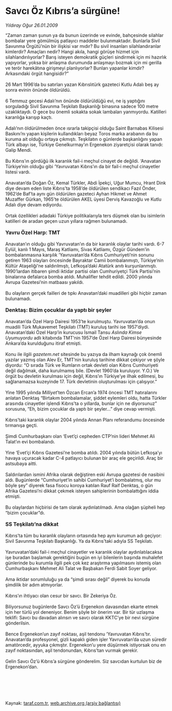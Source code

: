# Savcı Öz Kıbrıs’a sürgüne!

*Yıldıray Oğur 26.01.2009*

<div class="taraf_structure_2col_1zq">
<div class="margen_n">



 <p>“Zaman zaman şunun ya da bunun üzerinde ve evinde, bahçesinde silahlar bombalar yere gömülmüş patlayıcı maddeler bulunmaktadır. Bunlarla Sivil Savunma Örgütü’nün bir ilişkisi var mıdır? Bu sivil insanları silahlandıranlar kimlerdir? Amaçları nedir? Hangi akıla, hangi görüşe hizmet için silahlandırılıyorlar? Barış isteyen demokratik güçleri sindirmek için mi hazırlık yapıyorlar, yoksa bir anlaşma durumunda anlaşmayı bozmak için mi gerilla ve terör harekâtına girişmeyi planlıyorlar? Bunları yapanlar kimdir? Arkasındaki örgüt hangisidir?” <br/><br/>26 Mart 1996’da bu satırları yazan Kıbrıslıtürk gazeteci Kutlu Adalı beş ay sonra evinin önünde öldürüldü. <br/><br/>6 Temmuz gecesi Adalı’nın önünde öldürüldüğü evi, ne iş yaptığını sorguladığı Sivil Savunma Teşkilatı Başkanlığı binasına sadece 100 metre uzaklıktaydı. O gece bu önemli sokakta sokak lambaları yanmıyordu. Katilleri karanlığa karışıp kaçtı. <br/><br/>Adalı’nın öldürülmeden önce ısrarla takipçisi olduğu Saint Barnabas Kilisesi Baskını’nı yapan kişilerin kullandıkları beyaz Toros marka arabanın da bu kuruma ait olduğu ortaya çıkmıştı. Teşkilatın o günlerde başkanlığını yapan Türk albayı ise, Türkiye Genelkurmay’ın Ergenekon ziyaretçisi olarak tanıdı: Galip Mendi. <br/><br/>Bu Kıbrıs’ın gördüğü ilk karanlık fail-i meçhul cinayet de değildi. ‘Anavatan Türkiye’nin olduğu gibi ‘Yavruvatan Kıbrıs’ın da bir fail-i meçhul cinayetler listesi vardı. <br/><br/>Anavatan’da Doğan Öz, Kemal Türkler, Abdi İpekçi, Uğur Mumcu, Hrant Dink diye devam eden liste Kıbrıs’ta 1958’de öldürülen sendikacı Fazıl Önder, 1962’de Baf’ta aynı gün öldürülen gazeteci Ayhan Hikmet ve Ahmet Muzaffer Gürkan, 1965’te öldürülen AKEL üyesi Derviş Kavazoğlu ve Kutlu Adalı diye devam ediyordu. <br/><br/>Ortak özellikleri adadaki Türkiye politikalarıyla ters düşmek olan bu isimlerin katilleri de aradan geçen uzun yıllara rağmen bulunamadı. <br/><br/><strong><font size="3">Yavru Özel Harp: TMT</font></strong><br/><br/>Anavatan’ın olduğu gibi Yavruvatan’ın da bir karanlık olaylar tarihi vardı. 6-7 Eylül, kanlı 1 Mayıs, Maraş Katliamı, Sivas Katliamı, Özgür Gündem’in bombalanmasına karşılık ‘Yavruvatan’da Kıbrıs Cumhuriyeti’nin sonunu getiren 1963 olayları öncesinde Bayraktar Camii bombalanmıştı, Türkiye’nin Kültür Ataşeliği’ne saldırılmıştı, Lefkoşa’daki Atatürk anıtı kurşunlanmıştı. 1990’lardan itibaren şimdi iktidar partisi olan Cumhuriyetçi Türk Partisi’nin binalarına defalarca bomba atıldı. Muhalifler tehdit edildi. 2000 yılında Avrupa Gazetesi’nin matbaası yakıldı. <br/><br/>Bu olayların gerçek failleri de tıpkı Anavatan’daki muadilleri gibi hiçbir zaman bulunamadı.<b> <br/><br/><font size="3">Denktaş: Bizim çocuklar da yaptı bir şeyler</font></b> <br/><br/>Anavatan’da Özel Harp Dairesi 1953’te kurulmuştu. Yavruvatan’da onun muadili Türk Mukavemet Teşkilatı (TMT) kuruluş tarihi ise 1957’diydi. Anavatan’daki Özel Harp’in kurucusu İsmail Tansu <i>Aslında Kimse Uyumuyordu</i> adlı kitabında TMT’nin 1957’de Özel Harp Dairesi bünyesinde Ankara’da kurulduğunu itiraf etmişti. <br/><br/>Konu ile ilgili <i>gazetem.net</i> sitesinde bu yazıya da ilham kaynağı çok önemli yazılar yazmış olan Alev Er, TMT’nin kuruluş tarihine dikkat çekiyor ve şöyle diyordu: “O sırada Türk ve Rumların ortak devleti olan Kıbrıs Cumhuriyeti değil dağılmak, daha kurulmamış bile. (Devlet 1960’da kuruluyor. Y.O.) Ve örgüt bu devletin kurulması için değil, Kıbrıs’ın Türkiye’ye ilhak edilmesi, bu sağlanamazsa kuzeyinde 17. Türk devletinin oluşturulması için çalışıyor.” <br/><br/>Yine 1995 yılında <i>Milliyet</i>’ten Özcan Ercan’a 1974 öncesi TMT hatıralarını anlatan Denktaş “Birtakım bombalamalar, şiddet eylemleri oldu, hatta Türkler arasında cinayetler işlendi Kıbrıs’ta o yıllarda, bunlar için ne diyorsunuz” sorusuna, “Eh, bizim çocuklar da yaptı bir şeyler...” diye cevap vermişti. <br/><br/>Kıbrıs’taki karanlık olaylar 2004 yılında Annan Planı referandumu öncesinde tırmanışa geçti. <br/><br/>Şimdi Cumhurbaşkanı olan ‘Evet’çi cepheden CTP’nin lideri Mehmet Ali Talat’ın evi bombalandı. <br/><br/>Yine ‘Evet’çi Kıbrıs Gazetesi’ne bomba atıldı. 2004 yılında bütün Lefkoşa’yı havaya uçuracak kadar C-4 patlayıcı bulunan bir araç ele geçirildi. Araç bir astsubaya aitti. <br/><br/>Saldırılardan ismini Afrika olarak değiştiren eski Avrupa gazetesi de nasibini aldı. Bugünlerde “Cumhuriyet’in sahibi Cumhuriyet’i bombalatmış, olur mu böyle şey” diyerek fasa fisocu koroya katılan Rauf Raif Denktaş, o gün Afrika Gazetesi’ni dikkat çekmek isteyen sahiplerinin bombalattığını iddia etmişti. <br/><br/>Bu olaylardan hiçbirisi de tam olarak aydınlatılmadı. Ama olağan şüpheli hep “bizim çocuklar”dı.<b> <br/><br/><font size="3">SS Teşkilatı’na dikkat</font></b> <br/><br/>Kıbrıs’ta tüm bu karanlık olayların ortasında hep aynı kurumun adı geçiyor: Sivil Savunma Teşkilatı Başkanlığı. Ya da Kıbrıs’taki adıyla SS Teşkilatı. <br/><br/>Yavruvatan’daki fail-i meçhul cinayetler ve karanlık olaylar aydınlatılacaksa işe buradan başlamak gerektiğini bugün en iyi bilenlerin başında muhalefet günlerinde bu kurumla ilgili pek çok kez araştırma yapılmasını istemiş olan Cumhurbaşkanı Mehmet Ali Talat ve Başbakan Ferdi Sabit Soyer geliyor. <br/><br/>Ama iktidar sorumluluğu ya da “şimdi sırası değil” diyerek bu konuda şimdilik bir adım atmıyorlar. <br/><br/>Kıbrıs’ın ihtiyacı olan cesur bir savcı. Bir Zekeriya Öz. <br/><br/>Biliyorsunuz bugünlerde Savcı Öz’ü Ergenekon davasından ekarte etmek için her türlü yol deneniyor. Benim şöyle bir önerim var. Bir tür uzlaşma teklifi: Savcı bu davadan alınsın ve savcı olarak KKTC’ye bir nevi sürgüne gönderilsin. <br/><br/>Bence Ergenekon’un zayıf noktası, aşil tendonu ‘Yavruvatan Kıbrıs’tır. Anavatan’da profesyonel, gizli kapaklı giden işler Yavruvatan’da uzun süredir amatörcedir, ayyuka çıkmıştır. Ergenekon’u yere düşürmek istiyorsak onu en zayıf noktasından, aşil tendonundan, Kıbrıs’tan vurmak gerekir. <br/><br/>Gelin Savcı Öz’ü Kıbrıs’a sürgüne gönderelim. Siz savcıdan kurtulun biz de Ergenekon’dan.</p>
<br/>
<br/>
<br/>



<br/>


<div id="taraf_not">
</div>

</div>


</div>

Kaynak: [taraf.com.tr](http://www.taraf.com.tr:80/makale/3730.htm), [web.archive.org (arşiv bağlantısı)](http://web.archive.org/web/20100303162147/http://www.taraf.com.tr:80/makale/3730.htm)
